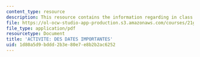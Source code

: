 ```yaml
---
content_type: resource
description: This resource contains the information regarding in class activities.
file: https://ol-ocw-studio-app-production.s3.amazonaws.com/courses/21g-301-french-i-fall-2004/1d80a5d9bddd2b3e80e7e8b2b2ac6252_MIT21G_301F04_ch2_ex2.pdf
file_type: application/pdf
resourcetype: Document
title: 'ACTIVITE: DES DATES IMPORTANTES'
uid: 1d80a5d9-bddd-2b3e-80e7-e8b2b2ac6252
---
```

